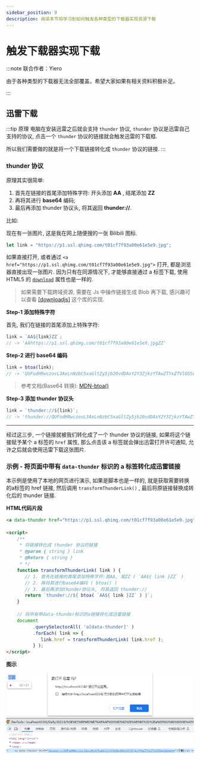```yaml
---
sidebar_position: 9
description: 阅读本节将学习到如何触发各种类型的下载器实现资源下载
---
```


# 触发下载器实现下载

:::note 联合作者：Yiero

由于各种类型的下载器无法全部覆盖，希望大家如果有相关资料积极补足。

:::

## 迅雷下载

:::tip 原理
电脑在安装迅雷之后就会支持 `thunder` 协议, `thunder` 协议是迅雷自己支持的协议, 点击一个 `thunder` 协议的链接就会触发迅雷的下载框.

所以我们需要做的就是将一个下载链接转化成 `thunder` 协议的链接.
:::

### thunder 协议

原理其实很简单:

1. 首先在链接的首尾添加特殊字符: 开头添加 **AA** , 结尾添加 **ZZ**
2. 再将其进行 **base64** 编码;
3. 最后再添加 thunder 协议头, 将其返回 **thunder://**.

比如:

现在有一张图片, 这是我在网上随便搜的一张 Bilibili 图标.

```js
let link = "https://p1.ssl.qhimg.com/t01cf7f93a00e61e5e9.jpg";
```

如果直接打开, 或者通过 `<a href="https://p1.ssl.qhimg.com/t01cf7f93a00e61e5e9.jpg">` 打开, 都是浏览器直接出现一张图片. 因为只有在同源情况下, 才能够直接通过 a 标签下载, 使用 HTML5 的 [`download`](https://developer.mozilla.org/zh-CN/docs/Web/HTML/Element/a#%E5%B1%9E%E6%80%A7) 属性也是一样的.

> 如果需要下载跨域资源, 需要在 Js 中操作链接生成 Blob 再下载, 感兴趣可以查看 [\[downloadjs\]](https://www.npmjs.com/package/downloadjs?activeTab=code) 这个库的实现.

**Step-1 添加特殊字符**

首先, 我们在链接的首尾添加上特殊字符:

```js
link = `AA${link}ZZ`;
// -> 'AAhttps://p1.ssl.qhimg.com/t01cf7f93a00e61e5e9.jpgZZ'
```

**Step-2 进行 base64 编码**

```js
link = btoa(link);
// -> 'QUFodHRwczovL3AxLnNzbC5xaGltZy5jb20vdDAxY2Y3ZjkzYTAwZTYxZTVlOS5qcGdaWg=='
```

> 参考文档(Base64 转换): [MDN-btoa()](https://developer.mozilla.org/zh-CN/docs/Web/API/btoa)

**Step-3 添加 thunder 协议头**

```js
link = `thunder://${link}`;
// -> 'thunder://QUFodHRwczovL3AxLnNzbC5xaGltZy5jb20vdDAxY2Y3ZjkzYTAwZTYxZTVlOS5qcGdaWg=='
```

---

经过这三步, 一个链接就被我们转化成了一个 thunder 协议的链接, 如果将这个链接赋予某个 a 标签的 `href` 属性, 那么点击该 a 标签就会弹出迅雷打开许可通知, 允许之后就会使用迅雷下载这张图片.

### 示例 - 将页面中带有 `data-thunder` 标识的 a 标签转化成迅雷链接

本示例是使用了本地的网页进行演示, 如果是脚本也是一样的, 就是获取需要转换的a标签的 href 链接, 然后调用 `transformThunderLink()` , 最后将原链接替换成转化后的 thunder 链接.

**HTML代码片段**

```html
<a data-thunder href="https://p1.ssl.qhimg.com/t01cf7f93a00e61e5e9.jpg">下载</a>

<script>
    /**
     * 将链接转化成 thunder 协议的链接
     * @param { string } link
     * @Return { string }
     * */
    function transformThunderLink( link ) {
       // 1. 首先在链接的首尾添加特殊字符:首AA, 尾ZZ ( `AA${ link }ZZ` )
       // 2. 再将其进行base64编码 ( btoa() )
       // 3. 最后再添加thunder协议头, 将其返回 thunder://
       return `thunder://${ btoa( `AA${ link }ZZ` ) }`;
    }
    
    // 将所有带data-thunder标识的a链接转化成迅雷链接
    document
          .querySelectorAll( 'a[data-thunder]' )
          .forEach( link => {
             link.href = transformThunderLink( link.href );
          } );
</script>
```

**图示**

![1](./img/09/1.png)